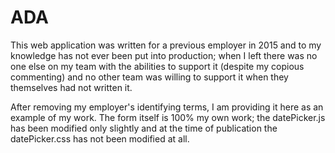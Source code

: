 # ADA

This web application was written for a previous employer in 2015 and to my knowledge has not ever been put into production; when I left there was no one else on my team with the abilities to support it (despite my copious commenting) and no other team was willing to support it when they themselves had not written it.  

After removing my employer's identifying terms, I am providing it here as an example of my work.  The form itself is 100% my own work; the datePicker.js has been modified only slightly and at the time of publication the datePicker.css has not been modified at all.  
